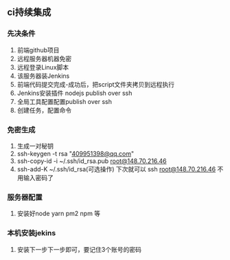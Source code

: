 ## ci持续集成

### 先决条件
1. 前端github项目
2. 远程服务器机器免密
3. 远程登录Linux脚本
4. 该服务器装Jenkins
5. 前端代码提交完成-成功后，把script文件夹拷贝到远程执行
6. Jenkins安装插件 nodejs publish over ssh
7. 全局工具配置配置publish over ssh
8. 创建任务，配置命令

### 免密生成
1. 生成一对秘钥
2. ssh-keygen -t rsa "409951398@qq.com"
3. ssh-copy-id -i ~/.ssh/id_rsa.pub  root@148.70.216.46
4. ssh-add-K ~/.ssh/id_rsa(可选操作)
下次就可以
ssh  root@148.70.216.46 不用输入密码了

### 服务器配置
1. 安装好node yarn pm2 npm 等

### 本机安装jekins
1. 安装下一步下一步即可，要记住3个账号的密码
  